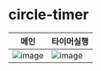 # circle-timer

|메인|타이머실행|
|--|--|
|![image](https://user-images.githubusercontent.com/55346446/174889250-d915a704-d922-46db-8629-710e704a7018.png)|![image](https://user-images.githubusercontent.com/55346446/174889370-a2f272c3-9a0c-409c-a214-2fcfc57895d6.png)|


